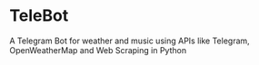# TeleBot
A Telegram Bot for weather and music using APIs like Telegram, OpenWeatherMap and Web Scraping in Python
